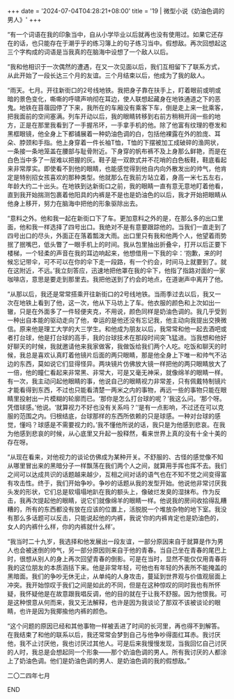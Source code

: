 +++
date = '2024-07-04T04:28:21+08:00'
title = '19 | 微型小说《奶油色调的男人》'
+++

“有一个词语在我的印象当中，自从小学毕业以后就再也没有使用过。如果它还存在的话，也只能存在于潮乎乎的练习簿上的句子练习当中。假想敌。再次回想起这三个字构成的词语是当我真的在脑海中设想了一个敌人以后。

“我和他相识于一次偶然的遭遇，在又一次见面以后，我们互相留下了联系方式，从此开始了一段长达三个月的友谊。三个月结束以后，他成为了我的敌人。

“雨天。七月。开往新街口的2号线地铁。我把身子靠在扶手上，盯着眼前或明或暗的景色变化，嘶嘶的呼啸声响彻在耳边，使人联想起藏身在地铁通道之下的恶鬼。地铁在苜蓿园停了下来，我所在的车厢没有乘客下车，倒是走上来一批乘客，把我面前的空间塞满。列车开动以后，我的眼睛转移到右前方稍稍开阔一些的地方，正是在那里我看到了一手握吊环，一手拿手机的他。除了他富有纹理的卷发和黑框眼镜，他全身上下都铺展着一种奶油色调的白，包括他裸露在外的脸庞、耳朵、脖颈和手指。他上身穿着一件长袖T恤，T恤的下摆被加工成破碎的渔网状，一条接一条地笼盖在腰部与耻骨附近。下身穿的帆布裤不及上身那么鲜艳，而是在白色当中多了一层难以把握的灰。鞋子是一双款式并不花哨的白色板鞋，鞋底看起来非常厚实。即使看不到他的眼睛，也能感觉得到他自内向外散发出的帅气，他肯定是特别招女孩喜欢的那种类型。他就那么在我前方站立着，身高一米七五左右，年龄大约二十出头。在地铁到达新街口之前，我的眼睛一直有意无意地盯着他看，直到我开始揣测包裹着他阳具的内裤是不是也是奶油色的以后，我才开始把眼睛从他身上移开，努力在脑海中把他的形象驱除出去。

“意料之外。他和我一起在新街口下了车。更加意料之外的是，在那么多的出口里面，他和我一样选择了四号出口。我绝对不是有意要跟踪他的。当我们一直走到了四号出口的尽头，外面正在落着瓢泼大雨。出口里只有我和他两个人，他望着雨势抿了抿嘴巴，低头瞥了一眼手机上的时间。我从包里抽出折叠伞，打开以后正要下楼梯，一个轻柔的声音在我的耳边响起来，他想借用一下我的伞：‘抱歉，来的时候忘记带伞，可不可以在你的伞下走一段路，有一个约会，时间马上就要到了。就在这附近，不远。’我立刻答应，迅速地把他罩在我的伞下，他指了指路对面的一家咖啡店，意思是要走到那里去。我把他送到了约会的地点，在道谢声中离开了他。

“从那以后，我还是常常搭乘开往新街口的2号线地铁。当雨季过去以后，我又一次在地铁上看到了他，这一次，他从下马坊上了车。他衣服的颜色和上次如出一辙，只是在外面多了一件轻便夹克，不用说，颜色同样是奶油色调的。我几乎受到一种出自本能的驱动走向了他，幸运的是他还没有忘记我，他主动向我提出交换微信。原来他是理工大学的大三学生。和他成为朋友以后，我常常和他一起去酒吧或者打台球，他是打台球的高手，我的台球技术在那段时间突飞猛进。当我想和他好好聊天的时候，我就邀请他来我家做客，我做饭给我们两个人吃。吃饭和聊天的时候，我总是喜欢认真盯着他镜片后面的两只眼睛，那是他全身上下唯一和帅气不沾边的东西，莫如说它们显得怪异。两块镜片仿佛放大镜一样把他的两只眼睛放大了一倍，他的瞳仁看起来非常黑、非常大，可是又毫无神采，就像绵羊的眼睛一样。有一次，我主动问起他眼睛的事，他说自己的眼睛视力非常差，只有佩戴特制镜片才能看得到东西，不过也只能看清楚一两米之内的事物，再远一些的事物只能在眼睛里投射出一片模糊的轮廓而已。‘那你是怎么打台球的呢？’我这么问。‘那个呀。凭借球感。’他说。‘就算视力不好也没有关系吗？’‘是有一点影响，不过还在可以克服的范围之内。归根结底，台球那样的东西所依赖的只是球感。一种对台球的感觉，懂吗？球感是不需要视力的。’我不懂他所说的话，我只是为他感到悲哀。在我为他感到悲哀的时候，从心底里又升起一股释然，看来世界上真的没有十全十美的存在呀。

“从现在看来，对他视力的谈论仿佛成为某种开关。不舒服的、古怪的感觉像不知从哪里冒出来的黑暗分子一样飘荡在我们两个人之间，就算用手挥也挥不去。我们之间可以达成共识的话题越来越少，互相之间对话的语气也在不知不觉之间变得富有攻击性。终于，我们开始争吵。争吵的话题从我的发型开始。他说他非常讨厌我头发的形状，它们总是软塌塌地趴在我的额头上，像破烂发臭的湿抹布。作为反击，我再次提起他的眼睛，说它们就像绵羊的眼睛一样。他说我的房间收拾得乱糟糟的，所有的东西都没有放在应该的位置上，活脱脱一个堆放杂物的地下室。我没有那么多话题可以反击，只能说起他的内裤，我说‘你的内裤肯定也是奶油色的，女人的内裤什么样，你的内裤就什么样’。

“我当时二十九岁，我选择和他发展出一段友谊，一部分原因来自于就算是作为男人也会被迷倒的帅气，另一部分原因则来自于他的青春。当自己坐在青春的尾巴上时，很想从别人的身上再次回望青春的倒影。可是在当时，显然不能仅仅用青春将我的这位朋友的本质涵括下来。他是非常年轻，可他也有年轻的外表所不能掩盖的黑暗面。我们的争吵无休无止，从单纯的人身攻击，蔓延到世界观与价值观层面上冲突。我开始惊叹于我们之间是如此的不同，但是在这种惊叹的同时我也有所怀疑，我怀疑他是在故意跟我唱反调，他的目的就在于让我不舒服。因为他恨我。可是这种恨意从何而来，我又无法解释，也许是因为我谈论了那双不该被谈论的眼睛，也许是因为我揶揄他内裤的颜色。

“这个问题的原因已经和其他事物一样被丢进了时间的长河里，再也得不到解答。在我结束了和他的联系以后，我还常常会梦到自己与他争吵得面红耳赤。我讨厌他，我不止讨厌他，我也讨厌过其他人。可是后来我慢慢发现，当我回忆自己讨厌的人时，我总是会想起同一个形象——那个奶油色调的男人。所有我讨厌的人都涂上了奶油色调。他们是奶油色调的男人、是奶油色调的我的假想敌。”

二〇二四年七月

END



